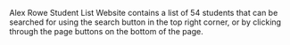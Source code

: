 Alex Rowe
Student List
Website contains a list of 54 students that can be searched for using the search button in the top right corner, or by clicking through the page buttons on the bottom of the page.